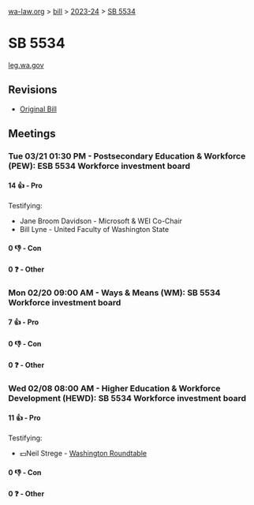 [wa-law.org](/) > [bill](/bill/) > [2023-24](/bill/2023-24/) > [SB 5534](/bill/2023-24/sb/5534/)

# SB 5534
[leg.wa.gov](https://app.leg.wa.gov/billsummary?BillNumber=5534&Year=2023&Initiative=false)

## Revisions
* [Original Bill](1/)

## Meetings
### Tue 03/21 01:30 PM - Postsecondary Education & Workforce (PEW): ESB 5534 Workforce investment board
#### 14 👍 - Pro
Testifying:
* Jane Broom Davidson - Microsoft & WEI Co-Chair
* Bill Lyne - United Faculty of Washington State

#### 0 👎 - Con

#### 0 ❓ - Other

### Mon 02/20 09:00 AM - Ways & Means (WM): SB 5534 Workforce investment board
#### 7 👍 - Pro

#### 0 👎 - Con

#### 0 ❓ - Other

### Wed 02/08 08:00 AM - Higher Education & Workforce Development (HEWD): SB 5534 Workforce investment board
#### 11 👍 - Pro
Testifying:
* 💵Neil Strege - [Washington Roundtable](/org/washington_roundtable/)

#### 0 👎 - Con

#### 0 ❓ - Other
